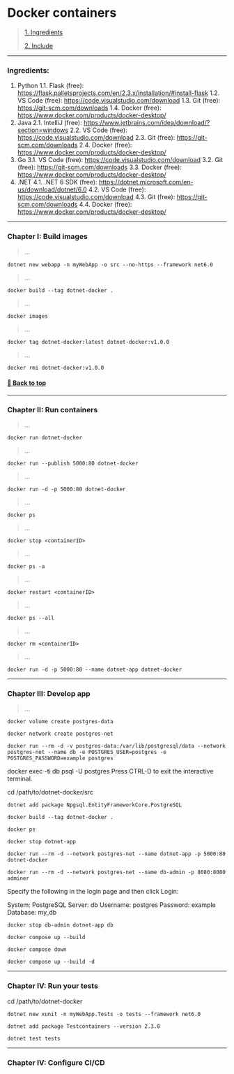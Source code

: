 # **Docker containers**

>[1. Ingredients](#ingredients)
>
>[2. Include](#include)

---

### **Ingredients:**

1. Python
    1.1. Flask (free): https://flask.palletsprojects.com/en/2.3.x/installation/#install-flask
    1.2. VS Code (free): https://code.visualstudio.com/download
    1.3. Git (free): https://git-scm.com/downloads
    1.4. Docker (free): https://www.docker.com/products/docker-desktop/
2. Java
    2.1. IntelliJ (free): https://www.jetbrains.com/idea/download/?section=windows
    2.2. VS Code (free): https://code.visualstudio.com/download
    2.3. Git (free): https://git-scm.com/downloads
    2.4. Docker (free): https://www.docker.com/products/docker-desktop/
3. Go
    3.1. VS Code (free): https://code.visualstudio.com/download
    3.2. Git (free): https://git-scm.com/downloads
    3.3. Docker (free): https://www.docker.com/products/docker-desktop/
4. .NET
    4.1. .NET 6 SDK (free): https://dotnet.microsoft.com/en-us/download/dotnet/6.0
    4.2. VS Code (free): https://code.visualstudio.com/download
    4.3. Git (free): https://git-scm.com/downloads
    4.4. Docker (free): https://www.docker.com/products/docker-desktop/

---

### **Chapter I: Build images**

> ...
```
dotnet new webapp -n myWebApp -o src --no-https --framework net6.0
```

> ...
```
docker build --tag dotnet-docker .
```

> ...
```
docker images
```

> ...
```
docker tag dotnet-docker:latest dotnet-docker:v1.0.0
```

> ...
```
docker rmi dotnet-docker:v1.0.0
```

#### [🔼 Back to top](#docker-containers)

---

### **Chapter II: Run containers**

> ...
```
docker run dotnet-docker
```

> ...
```
docker run --publish 5000:80 dotnet-docker
```

> ...
```
docker run -d -p 5000:80 dotnet-docker
```

> ...
```
docker ps
```

> ...
```
docker stop <containerID>
```

> ...
```
docker ps -a
```

> ...
```
docker restart <containerID>
```

> ...
```
docker ps --all
```

> ...
```
docker rm <containerID>
```

> ...
```
docker run -d -p 5000:80 --name dotnet-app dotnet-docker
```

---

### **Chapter III: Develop app**

> ...
```
docker volume create postgres-data
```

```
docker network create postgres-net
```

```
docker run --rm -d -v postgres-data:/var/lib/postgresql/data --network postgres-net --name db -e POSTGRES_USER=postgres -e POSTGRES_PASSWORD=example postgres
```

docker exec -ti db psql -U postgres
Press CTRL-D to exit the interactive terminal.


cd /path/to/dotnet-docker/src
```
dotnet add package Npgsql.EntityFrameworkCore.PostgreSQL
```

```
docker build --tag dotnet-docker .
```

```
docker ps
```

```
docker stop dotnet-app
```

```
docker run --rm -d --network postgres-net --name dotnet-app -p 5000:80 dotnet-docker
```

```
docker run --rm -d --network postgres-net --name db-admin -p 8080:8080 adminer
```

Specify the following in the login page and then click Login:

System: PostgreSQL
Server: db
Username: postgres
Password: example
Database: my_db


```
docker stop db-admin dotnet-app db
```

```
docker compose up --build
```

```
docker compose down
```

```
docker compose up --build -d
```

---

### **Chapter IV: Run your tests**

cd /path/to/dotnet-docker
```
dotnet new xunit -n myWebApp.Tests -o tests --framework net6.0
```

```
dotnet add package Testcontainers --version 2.3.0
```

```
dotnet test tests
```

---

### **Chapter IV: Configure CI/CD**












